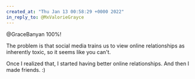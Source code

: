 ```yaml
---
created_at: "Thu Jan 13 00:58:29 +0000 2022"
in_reply_to: @MxValorieGrayce
---
```


@GraceBanyan 100%!

The problem is that social media trains us to view online relationships as inherently toxic, so it seems like you can't.

Once I realized that, I started having better online relationships. And then I made friends. :)